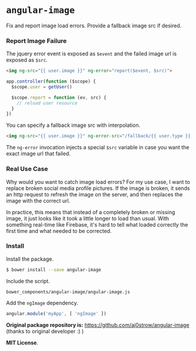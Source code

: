 # `angular-image`

Fix and report image load errors. Provide a fallback image src if desired.

### Report Image Failure

The jquery error event is exposed as `$event` and the failed image url is exposed as `$src`.

```html
<img ng-src="{{ user.image }}" ng-error="report($event, $src)">
```

```javascript
app.controller(function ($scope) {
  $scope.user = getUser()

  $scope.report = function (ev, src) {
    // reload user resource
  }
})
```

You can specify a fallback image src with interpolation.

```html
<img ng-src="{{ user.image }}" ng-error-src="/fallback/{{ user.type }}.png">
```

The `ng-error` invocation injects a special `$src` variable in case you want the exact image url that failed.

### Real Use Case

Why would you want to catch image load errors? For my use case, I want to replace broken social media profile pictures. If the image is broken, it sends an http request to refresh the image on the server, and then replaces the image with the correct url. 

In practice, this means that instead of a completely broken or missing image, it just looks like it took a little longer to load than usual. With something real-time like Firebase, it's hard to tell what loaded correctly the first time and what needed to be corrected. 

### Install

Install the package.

```sh
$ bower install --save angular-image
```

Include the script.

```
bower_components/angular-image/angular-image.js
```

Add the `ngImage` dependency.

```javascript
angular.module('myApp', [ 'ngImage' ])
```

**Original package repository is:** https://github.com/aj0strow/angular-image (thanks to original developer :) )

**MIT License**. 
